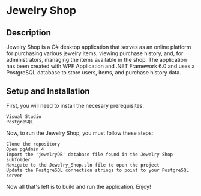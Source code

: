 # Jewelry Shop

## Description

Jewelry Shop is a C# desktop application that serves as an online platform for purchasing various jewelry items, viewing purchase history, and, for administrators, managing the items available in the shop. The application has been created with WPF Application and .NET Framework 6.0 and uses a PostgreSQL database to store users, items, and purchase history data.

## Setup and Installation

First, you will need to install the necesary prerequisites:
```
Visual Studio
PostgreSQL
```

Now, to run the Jewelry Shop, you must follow these steps:
```
Clone the repository
Open pgAdmin 4
Import the 'jewelryDB' database file found in the Jewelry Shop subfolder
Navigate to the Jewelry_Shop.sln file to open the project
Update the PostgreSQL connection strings to point to your PostgreSQL server
```

Now all that's left is to build and run the application. Enjoy!
